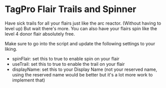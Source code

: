 # TagPro Flair Trails and Spinner
Have sick trails for all your flairs just like the arc reactor. (Without having to level up) But wait there's more. You can also have your flairs spin like the level 4 donor flair absolutely free.

Make sure to go into the script and update the following settings to your liking.
- spinFlair: set this to true to enable spin on your flair
- useTrail: set this to true to enable the trail on your flair
- displayName: set this to your Display Name (not your reserved name, using the reserved name would be better but it's a lot more work to implement that)
